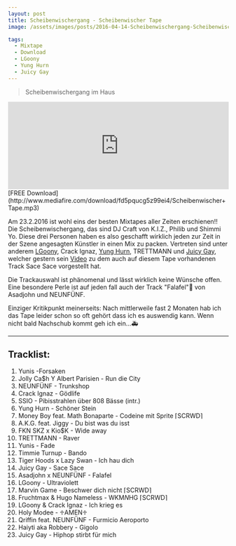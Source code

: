 ```yaml
---
layout: post
title: Scheibenwischergang - Scheibenwischer Tape
image: /assets/images/posts/2016-04-14-Scheibenwischergang-Scheibenwischer-Tape.jpg

tags:
  - Mixtape
  - Download
  - LGoony
  - Yung Hurn
  - Juicy Gay
---
```

> Scheibenwischergang im Haus

<!--more-->
<iframe width="100%" height="200" scrolling="no" frameborder="no" src="https://w.soundcloud.com/player/?url=https%3A//api.soundcloud.com/tracks/248326062&amp;auto_play=false&amp;hide_related=false&amp;show_comments=true&amp;show_user=true&amp;show_reposts=false&amp;visual=true"></iframe>
[FREE Download](http://www.mediafire.com/download/fd5pqucg5z99ei4/Scheibenwischer+Tape.mp3)

Am 23.2.2016 ist wohl eins der besten Mixtapes aller Zeiten erschienen:bangbang: Die Scheibenwischergang, das sind DJ Craft von K.I.Z., Philib und Shimmi Yo. Diese drei Personen haben es also geschafft wirklich jeden zur Zeit in der Szene angesagten Künstler in einen Mix zu packen. Vertreten sind unter anderem [LGoony](/tag/lgoony/), Crack Ignaz, [Yung Hurn](/tag/yung-hurn/), TRETTMANN und [Juicy Gay](/tag/juicy-gay/), welcher gestern sein [Video](/2016/04/13/Juicy-Gay-Sace-Sace/) zu dem auch auf diesem Tape vorhandenen Track Sace Sace vorgestellt hat.

Die Trackauswahl ist phänomenal und lässt wirklich keine Wünsche offen. Eine besondere Perle ist auf jeden fall auch der Track "Falafel":hamburger: von Asadjohn und NEUNFÜNF.

Einziger Kritikpunkt meinerseits: Nach mittlerweile fast 2 Monaten hab ich das Tape leider schon so oft gehört dass ich es auswendig kann. Wenn nicht bald Nachschub kommt geh ich ein...:ambulance:

***

## Tracklist:

1. Yunis -Forsaken
2. Jolly Ca$h Y Albert Parisien - Run die City
3. NEUNFÜNF - Trunkshop
4. Crack Ignaz - Gödlife
5. SSIO - Pibisstrahlen über 808 Bässe (intr.)
6. Yung Hurn - Schöner Stein
7. Money Boy feat. Math Bonaparte - Codeine mit Sprite ⌈SCRWD⌉
8. A.K.G. feat. Jiggy - Du bist was du isst
9. FKN SKZ x Kio$K - Wide away
10. TRETTMANN - Raver
11. Yunis - Fade
12. Timmie Turnup - Bando
13. Tiger Hoods x Lazy Swan - Ich hau dich
14. Juicy Gay - Sace Sace
15. Asadjohn x NEUNFÜNF - Falafel
16. LGoony - Ultraviolett
17. Marvin Game - Beschwer dich nicht ⌈SCRWD⌉
18. Fruchtmax & Hugo Nameless - WKM$N$HG ⌈SCRWD⌉
18. LGoony & Crack Ignaz - Ich krieg es
19. Holy Modee - ♱AMEN♱
20. Qriffin feat. NEUNFÜNF - Furmicio Aeroporto
21. Haiyti aka Robbery - Gigolo
22. Juicy Gay - Hiphop stirbt für mich
